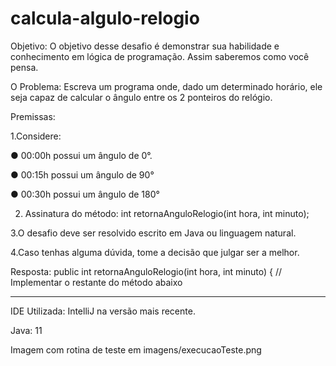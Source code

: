 # calcula-algulo-relogio

Objetivo: O objetivo desse desafio é demonstrar sua habilidade e conhecimento em lógica
de programação. Assim saberemos como você pensa.

O Problema: Escreva um programa onde, dado um determinado horário, ele seja capaz de
calcular o ângulo entre os 2 ponteiros do relógio.

Premissas:

1.Considere:

  ● 00:00h possui um ângulo de 0°.
 
  ● 00:15h possui um ângulo de 90°

  ● 00:30h possui um ângulo de 180°


2. Assinatura do método:
int retornaAnguloRelogio(int hora, int minuto);

3.O desafio deve ser resolvido escrito em Java ou linguagem natural.

4.Caso tenhas alguma dúvida, tome a decisão que julgar ser a melhor.


Resposta: public int retornaAnguloRelogio(int hora, int minuto) {
// Implementar o restante do método abaixo


----------------------------------------------------------------------------------------


IDE Utilizada: IntelliJ na versão mais recente.

Java: 11


Imagem com rotina de teste em imagens/execucaoTeste.png
